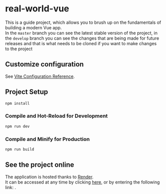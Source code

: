 # real-world-vue

This is a guide project, which allows you to brush up on the fundamentals of building a modern Vue app.
<br>
In the `master` branch you can see the latest stable version of the project, in the `develop` branch you can see the changes that are being made for future releases and that is what needs to be cloned if you want to make changes to the project


## Customize configuration

See [Vite Configuration Reference](https://vitejs.dev/config/).

## Project Setup

```sh
npm install
```

### Compile and Hot-Reload for Development

```sh
npm run dev
```

### Compile and Minify for Production

```sh
npm run build
```

## See the project online
The application is hosted thanks to [Render](https://render.com/).
<br>
It can be accessed at any time by clicking [here](), or by entering the following link: []().
